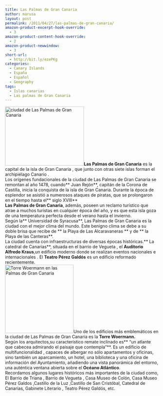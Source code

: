 ```yaml
---
title: Las Palmas de Gran Canaria
author: marusa
layout: post
permalink: /2011/04/27/las-palmas-de-gran-canaria/
amazon-product-excerpt-hook-override:
  - 3
amazon-product-content-hook-override:
  - 2
amazon-product-newwindow:
  - 3
short-url:
  - http://bit.ly/ezePKg
categories:
  - Canary Islands
  - España
  - Español
  - Geography
tags:
  - Islas canarias
  - Las palmas de Gran Canaria
---
```

[<img src="http://blogs.bikecrawler.com/wp-content/uploads/2011/04/las-palmas.jpg" alt="ciudad de Las Palmas de Gran Canaria" width="259" height="194" class="alignleft size-full wp-image-870" />][1]**Las Palmas de Gran Canaria** es la capital de la isla de Gran Canaria , que junto con otras siete islas forman el archipiélago Canario .  
Los orígenes fundacionales de la ciudad de Las Palmas de Gran Canaria se remontan al año 1478, cuando** Juan Rejón**, capitán de la Corona de Castilla, inicia la conquista de la isla de Gran Canaria. Durante la época de esplendor se asistió a numerosos ataques de piratas, que se prolongaron en el tiempo hasta el** siglo XVIII**  
**Las Palmas de Gran Canaria**, además, poseen un reclamo turístico que atrae a muchos turistas en cualquier época del año, y es que esta isla goza de una temperatura perfecta desde el verano hasta el invierno.  
Según la** Universidad de Syracusa**, Las Palmas de Gran Canaria es la ciudad con el mejor clima del mundo. Este benigno clima se debe a su doble brisa que recibe de ** la Playa de Las Alcaravaneras ** y de ** la Playa de las Canteras**.  
La ciudad cuenta con infraestructuras de diversas épocas históricas.** La catedral de Canarias**, situada en el barrio de Vegueta , el **Auditorio Alfredo Kraus**,un edificio moderno donde se realizan eventos nacionales e internacionales . El **Teatro Pérez Galdós** es un edificio reformado recientemente.  
[<img src="http://blogs.bikecrawler.com/wp-content/uploads/2011/04/torre-de-76m.jpg" alt="Torre Woermann en las Palmas de Gran Canaria" width="225" height="225" class="alignleft size-full wp-image-872" />][2]Uno de los edificios más emblemáticos en la ciudad de Las Palmas de Gran Canaria es la **Torre Woermann.**  
Según los arquitectos,su característico remate inclinado es** “un atlante que cabecea admirando el paisaje que contempla”**. Es un edificio de multifuncionalidad , capaces de albergar no sólo apartamentos y oficinas, sino también un aparcamiento, un hotel, una biblioteca y una oficina de información del Ayuntamiento, añadiendo una vista panorámica del entorno, una auténtica ventana abierta sobre el **Océano Atlántico**.  
Recordamos algunos lugares históricos más importantes de la ciudad como, El Barrio de Triana , Barrio de Vegueta , Casa Museo de Colón, Casa Museo Pérez Galdos ,Castillo de la Luz ,Castillo de San Cristóbal, Catedral de Canarias, Gabinete Literario , Teatro Pérez Galdós, etc.

 [1]: http://blogs.bikecrawler.com/wp-content/uploads/2011/04/las-palmas.jpg
 [2]: http://blogs.bikecrawler.com/wp-content/uploads/2011/04/torre-de-76m.jpg